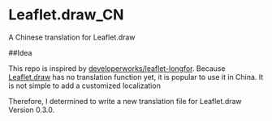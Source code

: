 # Leaflet.draw_CN
A Chinese translation for Leaflet.draw


##Idea

This repo is inspired by [developerworks/leaflet-longfor](https://github.com/developerworks/leaflet-longfor). Because [Leaflet.draw](https://github.com/Leaflet/Leaflet.draw) has no translation function yet, it is popular to use it in China. It is not simple to add a customized localization

Therefore, I determined to write a new translation file for Leaflet.draw Version 0.3.0.